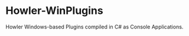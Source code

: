 Howler-WinPlugins
=================

Howler Windows-based Plugins compiled in C# as Console Applications.
